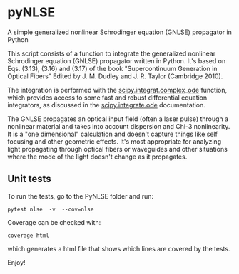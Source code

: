# pyNLSE
A simple generalized nonlinear Schrodinger equation (GNLSE) propagator in Python

This script consists of a function to integrate the generalized nonlinear Schrodinger equation (GNLSE) propagator written in Python. It's based on Eqs. (3.13), (3.16) and (3.17) of the book "Supercontinuum Generation in Optical Fibers" Edited by J. M. Dudley and J. R. Taylor (Cambridge 2010).

The integration is performed with the [scipy.integrat.complex_ode](https://docs.scipy.org/doc/scipy-0.14.0/reference/generated/scipy.integrate.complex_ode.html) function, which provides access to some fast and robust differential equation integrators, as discussed in the [scipy.integrate.ode](https://docs.scipy.org/doc/scipy-0.14.0/reference/generated/scipy.integrate.ode.html#scipy.integrate.ode) documentation.

The GNLSE propagates an optical input field (often a laser pulse) through a nonlinear material and takes into account dispersion and Chi-3 nonlinearity. It is a "one dimensional" calculation and doesn't capture things like self focusing and other geometric effects. It's most appropriate for analyzing light propagating through optical fibers or waveguides and other situations where the mode of the light doesn't change as it propagates.

Unit tests
----------
To run the tests, go to the PyNLSE folder and run:

    pytest nlse  -v  --cov=nlse

Coverage can be checked with:

    coverage html

which generates a html file that shows which lines are covered by the tests.


Enjoy!

